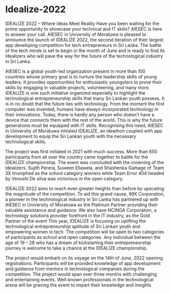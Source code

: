 # Idealize-2022
IDEALIZE 2022 – Where Ideas Meet Reality
Have you been waiting for the prime opportunity to showcase your technical and IT skills? AIESEC is here to answer your call. AIESEC in University of Moratuwa is pleased to announce the launch of IDEALIZE 2022, the second iteration of their largest app developing competition for tech entrepreneurs in Sri Lanka. The battle of the tech minds is set to begin in the month of June and is ready to find its Idealizers who will pave the way for the future of the technological industry in Sri Lanka.

AIESEC is a global youth-led organization present in more than 100 countries whose primary goal is to nurture the leadership skills of young leaders. It provides opportunities for enthusiastic youngsters to prove their skills by engaging in valuable projects, volunteering, and many more. IDEALIZE is one such initiative organized especially to highlight the technological entrepreneurship skills that many Sri Lankan youth possess. It is in no doubt that the future lies with technology. From the moment the first computer was invented, humans have always incorporated technology in their innovations. Today, there is hardly any person who doesn’t have a device that connects them with the rest of the world. This is why the future generations must be equipped with IT skills. Recognising this need, AIESEC in University of Moratuwa initiated IDEALIZE, an ideathon coupled with app development to equip the Sri Lankan youth with the necessary technological skills.

The project was first initiated in 2021 with much success. More than 650 participants from all over the country came together to battle for the IDEALIZE championship. The event was concluded with the crowning of the Idealizers. Sujith Perera, Suween Ellawela, and Shashenka Gamage of Team 3X triumphed as the school category winners while Team Error 404 headed by Venushi De silva was victorious in the open category.

IDEALIZE 2022 aims to reach even greater heights than before by upscaling the magnitude of the competition. To aid this grand cause, 99X Corporation, a pioneer in the technological industry in Sri Lanka has partnered up with AIESEC in University of Moratuwa as the Platinum Partner providing their valuable assistance and guidance. We also have NCINGA Corporation, a technology solutions provider forefront in the IT industry, as the Gold Partner of the event This year, IDEALIZE is focusing on uplifting the technological entrepreneurship aptitude of Sri Lankan youth and empowering women in tech. The competition will be open to two categories of participants as school and open categories. Any individual between the age of 19 – 28 who has a dream of kickstarting their entrepreneurship journey is welcome to take a chance at the IDEALIZE championship.

The project would embark on its voyage on the 14th of June, 2022 opening registrations. Participants will be provided knowledge of app development and guidance from mentors in technological companies during the competition. The project would span over three months with challenging and entertaining events. Well-known professionals in the technological arena will be gracing the event to impart their knowledge and insights
